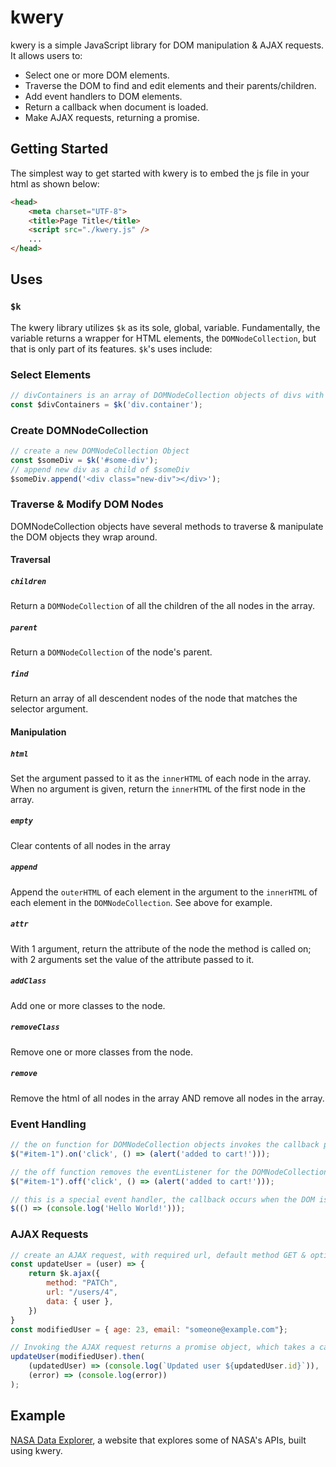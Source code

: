 # kwery

kwery is a simple JavaScript library for DOM manipulation & AJAX requests. It allows users to:

* Select one or more DOM elements.
* Traverse the DOM to find and edit elements and their parents/children.
* Add event handlers to DOM elements.
* Return a callback when document is loaded.
* Make AJAX requests, returning a promise.


## Getting Started

The simplest way to get started with kwery is to embed the js file in your html as shown below:
```html
<head>
    <meta charset="UTF-8">
    <title>Page Title</title>
    <script src="./kwery.js" />
    ...
</head>
```

## Uses

### `$k`

The kwery library utilizes `$k` as its sole, global, variable. Fundamentally, the variable returns a wrapper for HTML elements, the `DOMNodeCollection`, but that is only part of its features. `$k`'s uses include:

### Select Elements
```js
// divContainers is an array of DOMNodeCollection objects of divs with class container in the HTML
const $divContainers = $k('div.container');
```

### Create DOMNodeCollection
```js
// create a new DOMNodeCollection Object
const $someDiv = $k('#some-div');
// append new div as a child of $someDiv
$someDiv.append('<div class="new-div"></div>');
```

### Traverse & Modify DOM Nodes

DOMNodeCollection objects have several methods to traverse & manipulate the DOM objects they wrap around.

#### Traversal
##### `children`
Return a `DOMNodeCollection` of all the children of the all nodes in the array.
##### `parent`
Return a `DOMNodeCollection` of the node's parent.
##### `find`
Return an array of all descendent nodes of the node that matches the selector argument.

#### Manipulation
##### `html`
Set the argument passed to it as the `innerHTML` of each node in the array. When no argument is given, return the `innerHTML` of the first node in the array.
##### `empty`
Clear contents of all nodes in the array
##### `append`
Append the `outerHTML` of each element in the argument to the `innerHTML` of each element in the `DOMNodeCollection`. See above for example.
##### `attr`
With 1 argument, return the attribute of the node the method is called on; with 2 arguments set the value of the attribute passed to it.
##### `addClass`
Add one or more classes to the node.
##### `removeClass`
Remove one or more classes from the node.
##### `remove`
Remove the html of all nodes in the array AND remove all nodes in the array.


### Event Handling
```js
// the on function for DOMNodeCollection objects invokes the callback passed to it when the event occurs
$("#item-1").on('click', () => (alert('added to cart!')));

// the off function removes the eventListener for the DOMNodeCollection object
$("#item-1").off('click', () => (alert('added to cart!')));

// this is a special event handler, the callback occurs when the DOM is loaded on the webpage
$(() => (console.log('Hello World!')));
```

### AJAX Requests
```js
// create an AJAX request, with required url, default method GET & optional data attribute
const updateUser = (user) => {
    return $k.ajax({
        method: "PATCh",
        url: "/users/4",
        data: { user },
    })
}
const modifiedUser = { age: 23, email: "someone@example.com"};

// Invoking the AJAX request returns a promise object, which takes a callback as its argument to execute on fulfillment, and optionally a callback that executes on rejection
updateUser(modifiedUser).then(
    (updatedUser) => (console.log(`Updated user ${updatedUser.id}`)),
    (error) => (console.log(error))
);

```


## Example

[NASA Data Explorer](https://purabshah8.github.io/NASA-data-explorer/), a website that explores some of NASA's APIs, built using kwery.